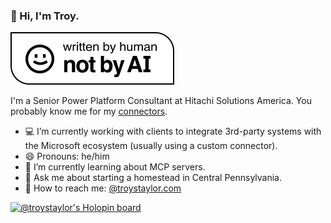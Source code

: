 ### 👋 Hi, I'm Troy.

[![Written By Human Not By AI Badge](https://github.com/troystaylor/troystaylor/blob/main/Written-By-Human-Not-By-AI-Badge-white%402x.png)](https://notbyai.fyi/)

I'm a Senior Power Platform Consultant at Hitachi Solutions America. You probably know me for my [connectors](https://github.com/troystaylor/PowerPlatformConnectors).

- 💻 I’m currently working with clients to integrate 3rd-party systems with the Microsoft ecosystem (usually using a custom connector).
- 😄 Pronouns: he/him
- 🌱 I’m currently learning about MCP servers.
- 🐑 Ask me about starting a homestead in Central Pennsylvania.
- 💾 How to reach me: [@troystaylor.com]([https://bsky.app/profile/troystaylor.com)

[![@troystaylor's Holopin board](https://holopin.io/api/user/board?user=troystaylor)](https://holopin.io/@troystaylor)
